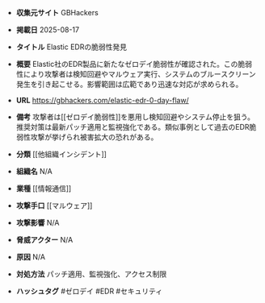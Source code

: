 - **収集元サイト**
GBHackers

- **掲載日**
2025-08-17

- **タイトル**
Elastic EDRの脆弱性発見

- **概要**
Elastic社のEDR製品に新たなゼロデイ脆弱性が確認された。この脆弱性により攻撃者は検知回避やマルウェア実行、システムのブルースクリーン発生を引き起こせる。影響範囲は広範であり迅速な対応が求められる。

- **URL**
https://gbhackers.com/elastic-edr-0-day-flaw/

- **備考**
攻撃者は[[ゼロデイ脆弱性]]を悪用し検知回避やシステム停止を狙う。推奨対策は最新パッチ適用と監視強化である。類似事例として過去のEDR脆弱性攻撃が挙げられ被害拡大の恐れがある。

- **分類**
[[他組織インシデント]]

- **組織名**
N/A

- **業種**
[[情報通信]]

- **攻撃手口**
[[マルウェア]]

- **攻撃影響**
N/A

- **脅威アクター**
N/A

- **原因**
N/A

- **対処方法**
パッチ適用、監視強化、アクセス制限

- **ハッシュタグ**
#ゼロデイ #EDR #セキュリティ
